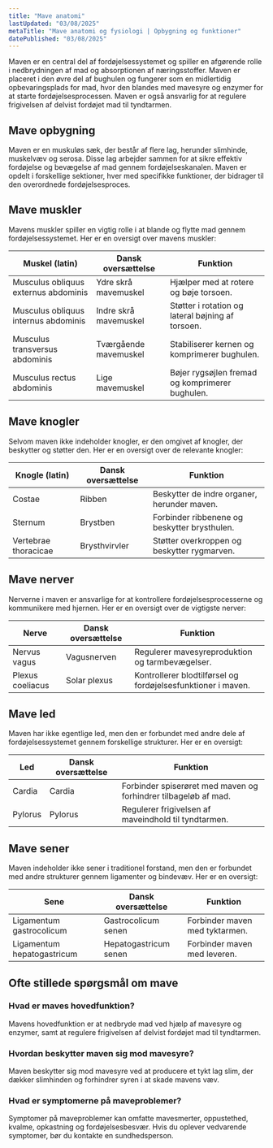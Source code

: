 ```yaml
---
title: "Mave anatomi"
lastUpdated: "03/08/2025"
metaTitle: "Mave anatomi og fysiologi | Opbygning og funktioner"
datePublished: "03/08/2025"
---
```


Maven er en central del af fordøjelsessystemet og spiller en afgørende rolle i nedbrydningen af mad og absorptionen af næringsstoffer. Maven er placeret i den øvre del af bughulen og fungerer som en midlertidig opbevaringsplads for mad, hvor den blandes med mavesyre og enzymer for at starte fordøjelsesprocessen. Maven er også ansvarlig for at regulere frigivelsen af delvist fordøjet mad til tyndtarmen.

## Mave opbygning

Maven er en muskuløs sæk, der består af flere lag, herunder slimhinde, muskelvæv og serosa. Disse lag arbejder sammen for at sikre effektiv fordøjelse og bevægelse af mad gennem fordøjelseskanalen. Maven er opdelt i forskellige sektioner, hver med specifikke funktioner, der bidrager til den overordnede fordøjelsesproces.

## Mave muskler

Mavens muskler spiller en vigtig rolle i at blande og flytte mad gennem fordøjelsessystemet. Her er en oversigt over mavens muskler:

| Muskel (latin) | Dansk oversættelse | Funktion |
|----------------|---------------------|----------|
| Musculus obliquus externus abdominis | Ydre skrå mavemuskel | Hjælper med at rotere og bøje torsoen. |
| Musculus obliquus internus abdominis | Indre skrå mavemuskel | Støtter i rotation og lateral bøjning af torsoen. |
| Musculus transversus abdominis | Tværgående mavemuskel | Stabiliserer kernen og komprimerer bughulen. |
| Musculus rectus abdominis | Lige mavemuskel | Bøjer rygsøjlen fremad og komprimerer bughulen. |

## Mave knogler

Selvom maven ikke indeholder knogler, er den omgivet af knogler, der beskytter og støtter den. Her er en oversigt over de relevante knogler:

| Knogle (latin) | Dansk oversættelse | Funktion |
|----------------|---------------------|----------|
| Costae | Ribben | Beskytter de indre organer, herunder maven. |
| Sternum | Brystben | Forbinder ribbenene og beskytter brysthulen. |
| Vertebrae thoracicae | Brysthvirvler | Støtter overkroppen og beskytter rygmarven. |

## Mave nerver

Nerverne i maven er ansvarlige for at kontrollere fordøjelsesprocesserne og kommunikere med hjernen. Her er en oversigt over de vigtigste nerver:

| Nerve | Dansk oversættelse | Funktion |
|-------|---------------------|----------|
| Nervus vagus | Vagusnerven | Regulerer mavesyreproduktion og tarmbevægelser. |
| Plexus coeliacus | Solar plexus | Kontrollerer blodtilførsel og fordøjelsesfunktioner i maven. |

## Mave led

Maven har ikke egentlige led, men den er forbundet med andre dele af fordøjelsessystemet gennem forskellige strukturer. Her er en oversigt:

| Led | Dansk oversættelse | Funktion |
|-----|---------------------|----------|
| Cardia | Cardia | Forbinder spiserøret med maven og forhindrer tilbageløb af mad. |
| Pylorus | Pylorus | Regulerer frigivelsen af maveindhold til tyndtarmen. |

## Mave sener

Maven indeholder ikke sener i traditionel forstand, men den er forbundet med andre strukturer gennem ligamenter og bindevæv. Her er en oversigt:

| Sene | Dansk oversættelse | Funktion |
|------|---------------------|----------|
| Ligamentum gastrocolicum | Gastrocolicum senen | Forbinder maven med tyktarmen. |
| Ligamentum hepatogastricum | Hepatogastricum senen | Forbinder maven med leveren. |

## Ofte stillede spørgsmål om mave

### Hvad er maves hovedfunktion?

Mavens hovedfunktion er at nedbryde mad ved hjælp af mavesyre og enzymer, samt at regulere frigivelsen af delvist fordøjet mad til tyndtarmen.

### Hvordan beskytter maven sig mod mavesyre?

Maven beskytter sig mod mavesyre ved at producere et tykt lag slim, der dækker slimhinden og forhindrer syren i at skade mavens væv.

### Hvad er symptomerne på maveproblemer?

Symptomer på maveproblemer kan omfatte mavesmerter, oppustethed, kvalme, opkastning og fordøjelsesbesvær. Hvis du oplever vedvarende symptomer, bør du kontakte en sundhedsperson.
